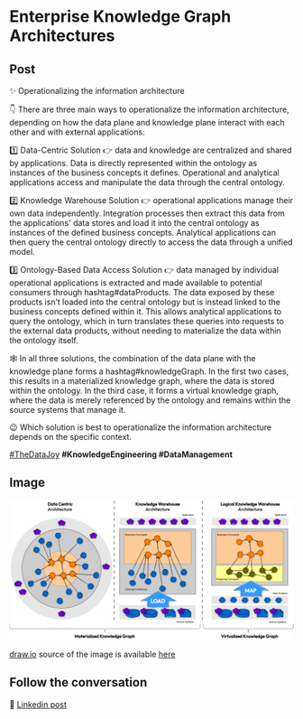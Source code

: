 # Enterprise Knowledge Graph Architectures

## Post
✨ Operationalizing the information architecture

👇 There are three main ways to operationalize the information architecture, depending on how the data plane and knowledge plane interact with each other and with external applications:

1️⃣ Data-Centric Solution 👉 data and knowledge are centralized and shared by applications. Data is directly represented within the ontology as instances of the business concepts it defines. Operational and analytical applications access and manipulate the data through the central ontology.

2️⃣ Knowledge Warehouse Solution 👉 operational applications manage their own data independently. Integration processes then extract this data from the applications' data stores and load it into the central ontology as instances of the defined business concepts. Analytical applications can then query the central ontology directly to access the data through a unified model.

3️⃣ Ontology-Based Data Access Solution 👉 data managed by individual operational applications is extracted and made available to potential consumers through hashtag#dataProducts. The data exposed by these products isn’t loaded into the central ontology but is instead linked to the business concepts defined within it. This allows analytical applications to query the ontology, which in turn translates these queries into requests to the external data products, without needing to materialize the data within the ontology itself.

🕸 In all three solutions, the combination of the data plane with the knowledge plane forms a hashtag#knowledgeGraph. In the first two cases, this results in a materialized knowledge graph, where the data is stored within the ontology. In the third case, it forms a virtual knowledge graph, where the data is merely referenced by the ontology and remains within the source systems that manage it.

😉 Which solution is best to operationalize the information architecture depends on the specific context.

[#TheDataJoy](https://www.linkedin.com/feed/hashtag/?keywords=thedatajoy) **#KnowledgeEngineering #DataManagement**

## Image

![2024-P019-composability.png](/images/2024/2024-P053-ekg-architectures.png)

[draw.io](https://app.diagrams.net/) source of the image is available [here](/images/2024/2024.drawio) 

## Follow the conversation

🔵 [Linkedin post](https://www.linkedin.com/posts/andreagioia_dataproducts-knowledgegraph-thedatajoy-activity-7240035719644098560-hU-D)
